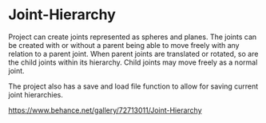 # Joint-Hierarchy

Project can create joints represented as spheres and planes. The joints can be created with or without a parent being able to move freely with any relation to a parent joint. When parent joints are translated or rotated, so are the child joints within its hierarchy. Child joints may move freely as a normal joint. 

The project also has a save and load file function to allow for saving current joint hierarchies. 

https://www.behance.net/gallery/72713011/Joint-Hierarchy
